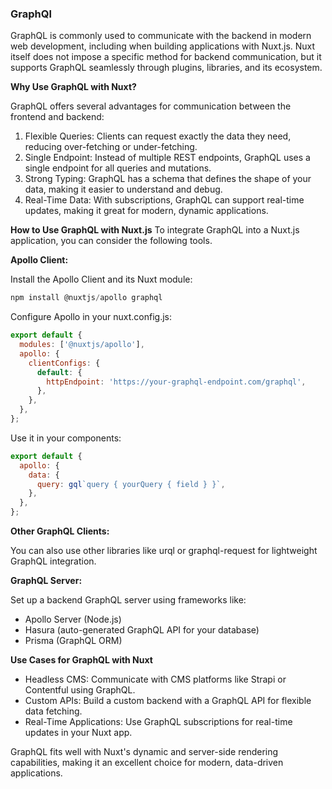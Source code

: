 ### GraphQl

GraphQL is commonly used to communicate with the backend in modern web development, including when building applications with Nuxt.js. Nuxt itself does not impose a specific method for backend communication, but it supports GraphQL seamlessly through plugins, libraries, and its ecosystem.

**Why Use GraphQL with Nuxt?**

GraphQL offers several advantages for communication between the frontend and backend:

1. Flexible Queries: Clients can request exactly the data they need, reducing over-fetching or under-fetching.
2. Single Endpoint: Instead of multiple REST endpoints, GraphQL uses a single endpoint for all queries and mutations.
3. Strong Typing: GraphQL has a schema that defines the shape of your data, making it easier to understand and debug.
4. Real-Time Data: With subscriptions, GraphQL can support real-time updates, making it great for modern, dynamic applications.

**How to Use GraphQL with Nuxt.js**
To integrate GraphQL into a Nuxt.js application, you can consider the following tools. 

**Apollo Client:**

Install the Apollo Client and its Nuxt module:

``` js
npm install @nuxtjs/apollo graphql
```

Configure Apollo in your nuxt.config.js:

``` javascript
export default {
  modules: ['@nuxtjs/apollo'],
  apollo: {
    clientConfigs: {
      default: {
        httpEndpoint: 'https://your-graphql-endpoint.com/graphql',
      },
    },
  },
};
```

Use it in your components:

```js
export default {
  apollo: {
    data: {
      query: gql`query { yourQuery { field } }`,
    },
  },
};
```

**Other GraphQL Clients:**

You can also use other libraries like urql or graphql-request for lightweight GraphQL integration.

**GraphQL Server:**

Set up a backend GraphQL server using frameworks like:
- Apollo Server (Node.js)
- Hasura (auto-generated GraphQL API for your database)
- Prisma (GraphQL ORM)

**Use Cases for GraphQL with Nuxt**

- Headless CMS: Communicate with CMS platforms like Strapi or Contentful using GraphQL.
- Custom APIs: Build a custom backend with a GraphQL API for flexible data fetching.
- Real-Time Applications: Use GraphQL subscriptions for real-time updates in your Nuxt app.

GraphQL fits well with Nuxt's dynamic and server-side rendering capabilities, making it an excellent choice for modern, data-driven applications.

